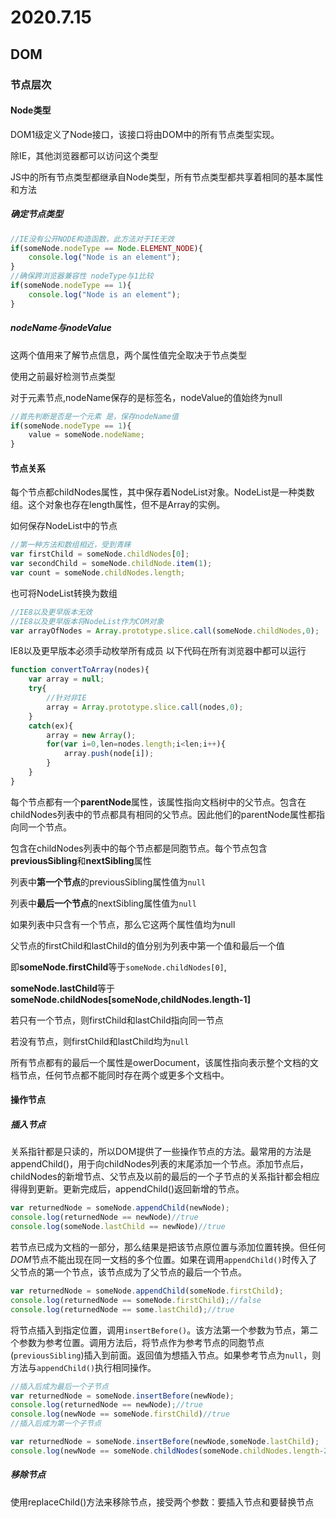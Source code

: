 # 2020.7.15

## DOM

### 节点层次

#### Node类型

DOM1级定义了Node接口，该接口将由DOM中的所有节点类型实现。

除IE，其他浏览器都可以访问这个类型

JS中的所有节点类型都继承自Node类型，所有节点类型都共享着相同的基本属性和方法

##### 确定节点类型

```js
//IE没有公开NODE构造函数，此方法对于IE无效
if(someNode.nodeType == Node.ELEMENT_NODE){
    console.log("Node is an element");
}
//确保跨浏览器兼容性 nodeType与1比较
if(someNode.nodeType == 1){
    console.log("Node is an element");
}
```

##### nodeName与nodeValue

这两个值用来了解节点信息，两个属性值完全取决于节点类型

使用之前最好检测节点类型

对于元素节点,nodeName保存的是标签名，nodeValue的值始终为null

```js
//首先判断是否是一个元素 是，保存nodeName值
if(someNode.nodeType == 1){
    value = someNode.nodeName;
}
```

#### 节点关系

每个节点都childNodes属性，其中保存着NodeList对象。NodeList是一种类数组。这个对象也存在length属性，但不是Array的实例。

如何保存NodeList中的节点

```js
//第一种方法和数组相近，受到青睐
var firstChild = someNode.childNodes[0];
var secondChild = someNode.childNode.item(1);
var count = someNode.childNodes.length;
```

也可将NodeList转换为数组

```js
//IE8以及更早版本无效
//IE8以及更早版本将NodeList作为COM对象
var arrayOfNodes = Array.prototype.slice.call(someNode.childNodes,0);
```

IE8以及更早版本必须手动枚举所有成员
以下代码在所有浏览器中都可以运行

```js
function convertToArray(nodes){
    var array = null;
    try{
        //针对非IE
        array = Array.prototype.slice.call(nodes,0);
    }
    catch(ex){
        array = new Array();
        for(var i=0,len=nodes.length;i<len;i++){
            array.push(node[i]);
        }
    }
}
```

每个节点都有一个**parentNode**属性，该属性指向文档树中的父节点。包含在childNodes列表中的节点都具有相同的父节点。因此他们的parentNode属性都指向同一个节点。

包含在childNodes列表中的每个节点都是同胞节点。每个节点包含**previousSibling**和**nextSibling**属性

列表中**第一个节点**的previousSibling属性值为`null`

列表中**最后一个节点**的nextSibling属性值为`null`

如果列表中只含有一个节点，那么它这两个属性值均为null

父节点的firstChild和lastChild的值分别为列表中第一个值和最后一个值

即**someNode.firstChild**等于`someNode.childNodes[0]`,

**someNode.lastChild**等于**someNode.childNodes[someNode,childNodes.length-1]**

若只有一个节点，则firstChild和lastChild指向同一节点

若没有节点，则firstChild和lastChild均为`null`



所有节点都有的最后一个属性是owerDocument，该属性指向表示整个文档的文档节点，任何节点都不能同时存在两个或更多个文档中。

#### 操作节点

##### 插入节点



关系指针都是只读的，所以DOM提供了一些操作节点的方法。最常用的方法是appendChild()，用于向childNodes列表的末尾添加一个节点。添加节点后，childNodes的新增节点、父节点及以前的最后的一个子节点的关系指针都会相应得得到更新。更新完成后，appendChild()返回新增的节点。

```js
var returnedNode = someNode.appendChild(newNode);
console.log(returnedNode == newNode)//true
console.log(someNode.lastChild == newNode)//true
```

若节点已成为文档的一部分，那么结果是把该节点原位置与添加位置转换。但任何*DOM*节点不能出现在同一文档的多个位置。如果在调用`appendChild()`时传入了父节点的第一个节点，该节点成为了父节点的最后一个节点。

```js
var returnedNode = someNode.appendChild(someNode.firstChild);
console.log(returnedNode == someNode.firstChild);//false
console.log(returnedNode == some.lastChild);//true
```

将节点插入到指定位置，调用`insertBefore()`。该方法第一个参数为节点，第二个参数为参考位置。调用方法后，将节点作为参考节点的同胞节点(`previousSibling`)插入到前面。返回值为想插入节点。如果参考节点为`null`，则方法与`appendChild()`执行相同操作。

```js
//插入后成为最后一个子节点
var returnedNode = someNode.insertBefore(newNode);
console.log(returnedNode == newNode);//true
console.log(newNode == someNode.firstChild)//true
//插入后成为第一个子节点

var returnedNode = someNode.insertBefore(newNode,someNode.lastChild);
console.log(newNode == someNode.childNodes(someNode.childNodes.length-2))//true

```

##### 移除节点

使用replaceChild()方法来移除节点，接受两个参数：要插入节点和要替换节点

```js

```

